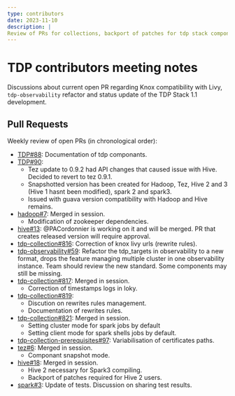 ```yaml
---
type: contributors
date: 2023-11-10
description: |
Review of PRs for collections, backport of patches for tdp stack componants and preparations for TDP-1.1
---
```


# TDP contributors meeting notes

Discussions about current open PR regarding Knox compatibility with Livy, `tdp-observability` refactor and status update of the TDP Stack 1.1 development.

## Pull Requests

Weekly review of open PRs (in chronological order):

- [TDP#88](https://github.com/TOSIT-IO/TDP/pull/88): Documentation of tdp componants.
- [TDP#90](https://github.com/TOSIT-IO/TDP/pull/90): 
  - Tez update to 0.9.2 had API changes that caused issue with Hive. Decided to revert to tez 0.9.1.
  - Snapshotted version has been created for Hadoop, Tez, Hive 2 and 3 (Hive 1 hasnt been modified), spark 2 and spark3.
  - Issued with guava version compatibility with Hadoop and Hive remains.
- [hadoop#7](https://github.com/TOSIT-IO/hadoop/pull/7): Merged in session.
  - Modification of zookeeper dependencies. 
- [hive#13](https://github.com/TOSIT-IO/hive/pull/13): @PACordonnier is working on it and will be merged. PR that creates released version will require approval.
- [tdp-collection#816](https://github.com/TOSIT-IO/tdp-collection/pull/816): Correction of knox livy urls (rewrite rules).
- [tdp-observability#59](https://github.com/TOSIT-IO/tdp-observability/pull/59): Refactor the tdp_targets in observability to a new format, drops the feature managing multiple cluster in one observability instance. Team should review the new standard. Some components may still be missing.
- [tdp-collection#817](https://github.com/TOSIT-IO/tdp-collection/pull/817): Merged in session.
  - Correction of timestamps logs in loky. 
- [tdp-collection#819](https://github.com/TOSIT-IO/tdp-collection/pull/819): 
  - Discution on rewrites rules management.
  - Documentation of rewrites rules.
- [tdp-collection#821](https://github.com/TOSIT-IO/tdp-collection/pull/821): Merged in session.
  - Setting cluster mode for spark jobs by default
  - Setting client mode for spark shells jobs by default. 
- [tdp-collection-prerequisites#97](https://github.com/TOSIT-IO/tdp-collection-prerequisites/pull/97): Variabilisation of certificates paths.
- [tez#6](https://github.com/TOSIT-IO/tez/pull/6): Merged in session.
  - Componant snapshot mode.
- [hive#18](https://github.com/TOSIT-IO/hive/pull/18): Merged in session. 
  - Hive 2 necessary for Spark3 compiling.
  - Backport of patches required for Hive 2 users. 
- [spark#3](https://github.com/TOSIT-IO/spark/pull/3): Update of tests. Discussion on sharing test results.
